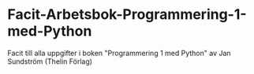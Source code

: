 # Facit-Arbetsbok-Programmering-1-med-Python
Facit till alla uppgifter i boken "Programmering 1 med Python" av Jan Sundström (Thelin Förlag)
